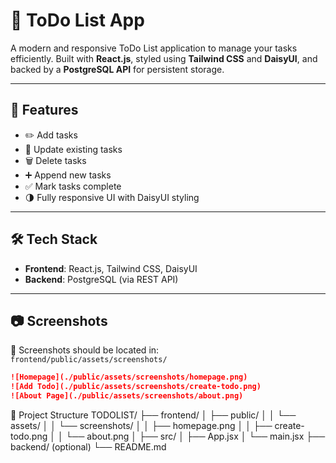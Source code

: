 # 📝 ToDo List App

A modern and responsive ToDo List application to manage your tasks efficiently. Built with **React.js**, styled using **Tailwind CSS** and **DaisyUI**, and backed by a **PostgreSQL API** for persistent storage.

---

## 🚀 Features

- ✏️ Add tasks  
- 🔁 Update existing tasks  
- 🗑️ Delete tasks  
- ➕ Append new tasks  
- ✅ Mark tasks complete  
- 🌗 Fully responsive UI with DaisyUI styling  

---

## 🛠 Tech Stack

- **Frontend**: React.js, Tailwind CSS, DaisyUI  
- **Backend**: PostgreSQL (via REST API)  

---

## 📷 Screenshots

📁 Screenshots should be located in:  
`frontend/public/assets/screenshots/`

```markdown
![Homepage](./public/assets/screenshots/homepage.png)
![Add Todo](./public/assets/screenshots/create-todo.png)
![About Page](./public/assets/screenshots/about.png)
```

📂 Project Structure
TODOLIST/
├── frontend/
│   ├── public/
│   │   └── assets/
│   │       └── screenshots/
│   │           ├── homepage.png
│   │           ├── create-todo.png
│   │           └── about.png
│   ├── src/
│   ├── App.jsx
│   └── main.jsx
├── backend/ (optional)
└── README.md



